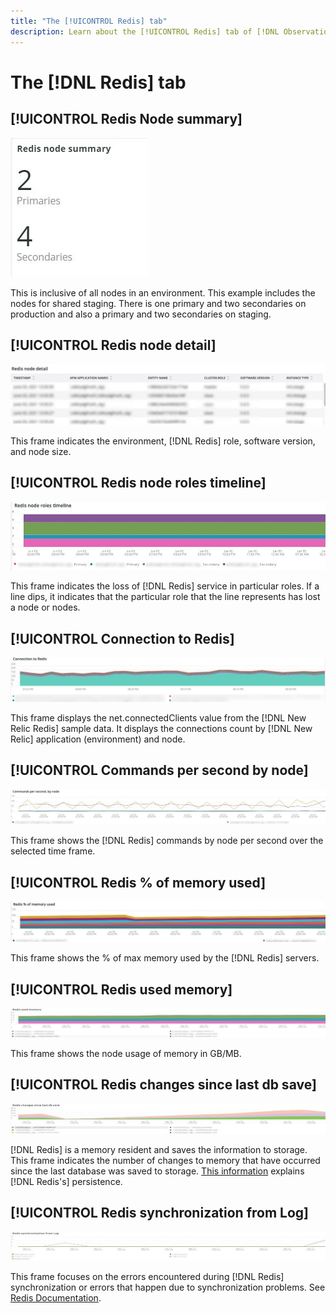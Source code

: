 ```yaml
---
title: "The [!UICONTROL Redis] tab"
description: Learn about the [!UICONTROL Redis] tab of [!DNL Observation for Adobe Commerce].
---
```

# The [!DNL Redis] tab

## [!UICONTROL Redis Node summary]

![Redis Node summary](../../assets/tools/redis-tab-1.jpg)

This is inclusive of all nodes in an environment. This example includes the nodes for shared staging. There is one primary and two secondaries on production and also a primary and two secondaries on staging.

## [!UICONTROL Redis node detail]

![Redis node detail](../../assets/tools/redis-tab-2.jpg)

This frame indicates the environment, [!DNL Redis] role, software version, and node size. 

## [!UICONTROL Redis node roles timeline]

![Redis node roles timeline](../../assets/tools/redis-tab-3.jpg)

This frame indicates the loss of [!DNL Redis] service in particular roles. If a line dips, it indicates that the particular role that the line represents has lost a node or nodes. 

## [!UICONTROL Connection to Redis]

![Connection to Redis](../../assets/tools/redis-tab-4.jpg)

This frame displays the net.connectedClients value from the [!DNL New Relic Redis] sample data. It displays the connections count by [!DNL New Relic] application (environment) and node.

## [!UICONTROL Commands per second by node]

![Commands per second by node](../../assets/tools/redis-tab-5.jpg)

This frame shows the [!DNL Redis] commands by node per second over the selected time frame. 

## [!UICONTROL Redis % of memory used]

![Redis % of memory used](../../assets/tools/redis-tab-6.jpg)

This frame shows the % of max memory used by the [!DNL Redis] servers.

## [!UICONTROL Redis used memory]

![Redis used memory](../../assets/tools/redis-tab-7.jpg)

This frame shows the node usage of memory in GB/MB.

## [!UICONTROL Redis changes since last db save]

![Redis changes since last db save](../../assets/tools/redis-tab-8.jpg)

[!DNL Redis] is a memory resident and saves the information to storage. This frame indicates the number of changes to memory that have occurred since the last database was saved to storage. [This information](https://redis.io/docs/manual/persistence/) explains [!DNL Redis's] persistence. 

## [!UICONTROL Redis synchronization from Log]

![Redis synchronization from Log](../../assets/tools/redis-tab-9.jpg)

This frame focuses on the errors encountered during [!DNL Redis] synchronization or errors that happen due to synchronization problems. See [Redis Documentation](https://redis.io/docs/).
